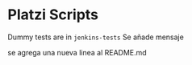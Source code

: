 # Platzi Scripts

Dummy tests are in `jenkins-tests`
Se añade mensaje

se agrega una nueva linea al README.md
